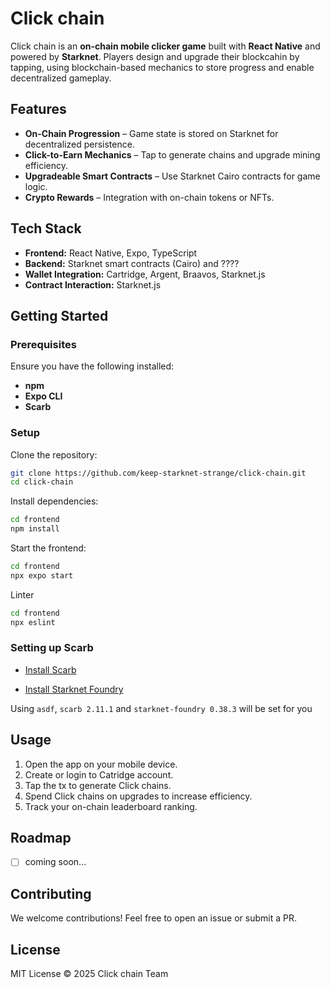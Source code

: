 # Click chain

Click chain is an **on-chain mobile clicker game** built with **React Native** and powered by **Starknet**. Players design and upgrade their blockcahin by tapping, using blockchain-based mechanics to store progress and enable decentralized gameplay.

## Features

- **On-Chain Progression** – Game state is stored on Starknet for decentralized persistence.
- **Click-to-Earn Mechanics** – Tap to generate chains and upgrade mining efficiency.
- **Upgradeable Smart Contracts** – Use Starknet Cairo contracts for game logic.
- **Crypto Rewards** – Integration with on-chain tokens or NFTs.

## Tech Stack

- **Frontend:** React Native, Expo, TypeScript
- **Backend:** Starknet smart contracts (Cairo) and ????
- **Wallet Integration:** Cartridge, Argent, Braavos, Starknet.js
- **Contract Interaction:** Starknet.js

## Getting Started

### Prerequisites

Ensure you have the following installed:

- **npm**
- **Expo CLI**
- **Scarb**

### Setup

Clone the repository:

```sh
git clone https://github.com/keep-starknet-strange/click-chain.git
cd click-chain
```

Install dependencies:

```sh
cd frontend
npm install
```

Start the frontend:

```sh
cd frontend
npx expo start
```

Linter

```sh
cd frontend
npx eslint
```


### Setting up Scarb
 - [Install Scarb](https://docs.swmansion.com/scarb/download)

 - [Install Starknet Foundry](https://github.com/foundry-rs/starknet-foundry)

 Using `asdf`, `scarb 2.11.1` and `starknet-foundry 0.38.3`  will be set for you

## Usage

1. Open the app on your mobile device.
2. Create or login to Catridge account.
3. Tap the tx to generate Click chains.
4. Spend Click chains on upgrades to increase efficiency.
5. Track your on-chain leaderboard ranking.

## Roadmap

- [ ] coming soon...

## Contributing

We welcome contributions! Feel free to open an issue or submit a PR.

## License

MIT License © 2025 Click chain Team
